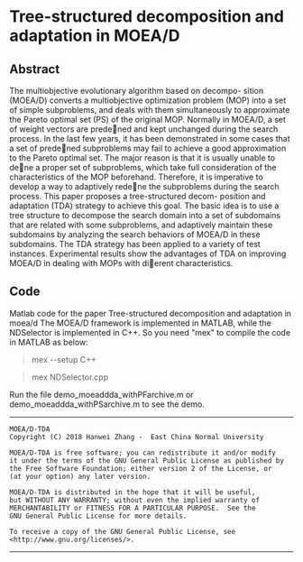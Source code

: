 # Tree-structured decomposition and adaptation in MOEA/D

## Abstract
The multiobjective evolutionary algorithm based on decompo-
sition (MOEA/D) converts a multiobjective optimization problem (MOP)
into a set of simple subproblems, and deals with them simultaneously to
approximate the Pareto optimal set (PS) of the original MOP. Normally
in MOEA/D, a set of weight vectors are predened and kept unchanged
during the search process. In the last few years, it has been demonstrated
in some cases that a set of predened subproblems may fail to achieve a
good approximation to the Pareto optimal set. The major reason is that
it is usually unable to dene a proper set of subproblems, which take full
consideration of the characteristics of the MOP beforehand. Therefore,
it is imperative to develop a way to adaptively redene the subproblems
during the search process. This paper proposes a tree-structured decom-
position and adaptation (TDA) strategy to achieve this goal. The basic
idea is to use a tree structure to decompose the search domain into a
set of subdomains that are related with some subproblems, and adaptively
maintain these subdomains by analyzing the search behaviors of
MOEA/D in these subdomains. The TDA strategy has been applied to
a variety of test instances. Experimental results show the advantages
of TDA on improving MOEA/D in dealing with MOPs with dierent
characteristics.

## Code
Matlab code for the paper Tree-structured decomposition and adaptation in moea/d
The MOEA/D framework is implemented in MATLAB, while the NDSelector is implemented in C++. 
So you need "mex" to compile the code in MATLAB as below:

> mex --setup C++

> mex NDSelector.cpp

Run the file demo_moeaddda_withPFarchive.m or demo_moeaddda_withPSarchive.m to see the demo.

-----------------------------------
    MOEA/D-TDA
    Copyright (C) 2018 Hanwei Zhang -  East China Normal University

    MOEA/D-TDA is free software; you can redistribute it and/or modify
    it under the terms of the GNU General Public License as published by
    the Free Software Foundation; either version 2 of the License, or
    (at your option) any later version.

    MOEA/D-TDA is distributed in the hope that it will be useful,
    but WITHOUT ANY WARRANTY; without even the implied warranty of
    MERCHANTABILITY or FITNESS FOR A PARTICULAR PURPOSE.  See the
    GNU General Public License for more details.

    To receive a copy of the GNU General Public License, see <http://www.gnu.org/licenses/>.
-------------------------------------
